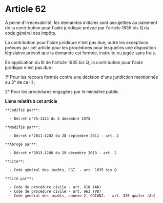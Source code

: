 # Article 62

A peine d'irrecevabilité, les demandes initiales sont assujetties au paiement de la contribution pour l'aide juridique prévue
par l'article 1635 bis Q du code général des impôts.

La contribution pour l'aide juridique n'est pas due, outre les exceptions prévues par cet article pour les procédures pour
lesquelles une disposition législative prévoit que la demande est formée, instruite ou jugée sans frais.

En application du III de l'article 1635 bis Q, la contribution pour l'aide juridique n'est pas due :

1° Pour les recours formés contre une décision d'une juridiction mentionnée au 3° de ce III ;

2° Pour les procédures engagées par le ministère public.

**Liens relatifs à cet article**

	**Codifié par**:

	  - Décret n°75-1123 du 5 décembre 1975

	**Modifié par**:

	  - Décret n°2011-1202 du 28 septembre 2011 - art. 2

	**Abrogé par**:

	  - Décret n°2013-1280 du 29 décembre 2013 - art. 2

	**Cite**:

	  - Code général des impôts, CGI. - art. 1635 bis Q

	**Cité par**:

	  - Code de procédure civile - art. 818 (Ab)
	  - Code de procédure civile - art. 963 (VD)
	  - Code général des impôts, annexe 2, CGIAN2. - art. 326 quater (Ab)
